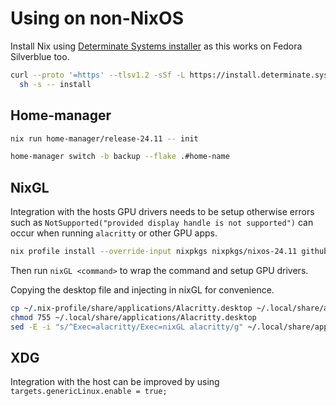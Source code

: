 <!--
SPDX-FileCopyrightText: Andrew Hayzen <ahayzen@gmail.com>

SPDX-License-Identifier: MPL-2.0
-->

# Using on non-NixOS

Install Nix using [Determinate Systems installer](https://github.com/DeterminateSystems/nix-installer) as this works on Fedora Silverblue too.

```bash
curl --proto '=https' --tlsv1.2 -sSf -L https://install.determinate.systems/nix | \
  sh -s -- install
```

## Home-manager

```bash
nix run home-manager/release-24.11 -- init

home-manager switch -b backup --flake .#home-name
```

## NixGL

Integration with the hosts GPU drivers needs to be setup otherwise
errors such as `NotSupported("provided display handle is not supported")`
can occur when running `alacritty` or other GPU apps.

```bash
nix profile install --override-input nixpkgs nixpkgs/nixos-24.11 github:nix-community/nixGL --impure
```

Then run `nixGL <command>` to wrap the command and setup GPU drivers.

Copying the desktop file and injecting in nixGL for convenience.

```bash
cp ~/.nix-profile/share/applications/Alacritty.desktop ~/.local/share/applications/Alacritty.desktop
chmod 755 ~/.local/share/applications/Alacritty.desktop
sed -E -i "s/^Exec=alacritty/Exec=nixGL alacritty/g" ~/.local/share/applications/Alacritty.desktop
```

## XDG

Integration with the host can be improved by using `targets.genericLinux.enable = true;`
